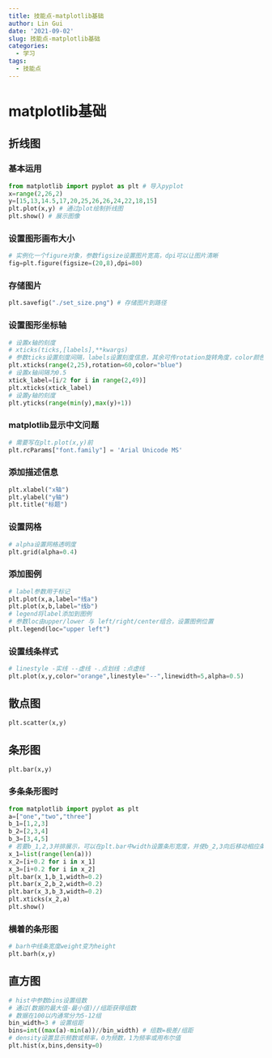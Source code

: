 ```yaml
---
title: 技能点-matplotlib基础
author: Lin Gui
date: '2021-09-02'
slug: 技能点-matplotlib基础
categories:
  - 学习
tags:
  - 技能点
---
```

# matplotlib基础

## 折线图

### 基本运用

```python
from matplotlib import pyplot as plt # 导入pyplot
x=range(2,26,2)
y=[15,13,14.5,17,20,25,26,26,24,22,18,15]
plt.plot(x,y) # 通过plot绘制折线图
plt.show() # 展示图像
```
### 设置图形画布大小

```python
# 实例化一个figure对象，参数figsize设置图片宽高，dpi可以让图片清晰
fig=plt.figure(figsize=(20,8),dpi=80)
```

### 存储图片

```python
plt.savefig("./set_size.png") # 存储图片到路径
```

### 设置图形坐标轴

```python
# 设置x轴的刻度
# xticks(ticks,[labels],**kwargs)
# 参数ticks设置刻度间隔，labels设置刻度信息，其余可传rotation旋转角度，color颜色
plt.xticks(range(2,25),rotation=60,color="blue")
# 设置x轴间隔为0.5
xtick_label=[i/2 for i in range(2,49)]
plt.xticks(xtick_label)
# 设置y轴的刻度
plt.yticks(range(min(y),max(y)+1))
```

### matplotlib显示中文问题

```python
# 需要写在plt.plot(x,y)前
plt.rcParams["font.family"] = 'Arial Unicode MS'
```

### 添加描述信息

```python
plt.xlabel("x轴")
plt.ylabel("y轴")
plt.title("标题")
```

### 设置网格

```python
# alpha设置网格透明度
plt.grid(alpha=0.4)
```

### 添加图例

```python
# label参数用于标记
plt.plot(x,a,label="线a")
plt.plot(x,b,label="线b")
# legend将label添加到图例
# 参数loc由upper/lower 与 left/right/center组合，设置图例位置
plt.legend(loc="upper left")
```

### 设置线条样式

```python
# linestyle -实线 --虚线 -.点划线 :点虚线
plt.plot(x,y,color="orange",linestyle="--",linewidth=5,alpha=0.5)
```

## 散点图

```python
plt.scatter(x,y)
```

## 条形图

```python
plt.bar(x,y)
```

### 多条条形图时

```python
from matplotlib import pyplot as plt
a=["one","two","three"]
b_1=[1,2,3]
b_2=[2,3,4]
b_3=[3,4,5]
# 若要b_1,2,3并排展示，可以在plt.bar中width设置条形宽度，并使b_2,3向后移动相应条形宽度，最后在plt.xticks中设置x轴刻度信息
x_1=list(range(len(a)))
x_2=[i+0.2 for i in x_1]
x_3=[i+0.2 for i in x_2]
plt.bar(x_1,b_1,width=0.2)
plt.bar(x_2,b_2,width=0.2)
plt.bar(x_3,b_3,width=0.2)
plt.xticks(x_2,a)
plt.show()
```



### 横着的条形图

```python
# barh中线条宽度weight变为height
plt.barh(x,y)
```

## 直方图

```python
# hist中参数bins设置组数
# 通过(数据的最大值-最小值)//组距获得组数
# 数据在100以内通常分为5-12组
bin_width=3 # 设置组距
bins=int((max(a)-min(a))//bin_width) # 组数=极差/组距
# density设置显示频数或频率，0为频数，1为频率或用布尔值
plt.hist(x,bins,density=0)

```